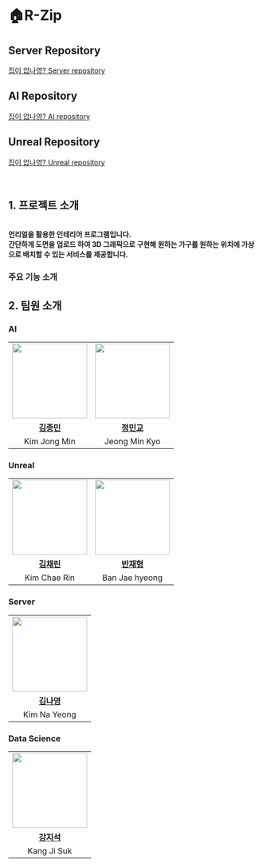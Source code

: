 # 🏠R-Zip
## Server Repository
[집이 없나영? Server repository](https://github.com/R-zipp/server)

## AI Repository
[집이 없나영? AI repository](https://github.com/R-zipp/AI)

## Unreal Repository
[집이 없나영? Unreal repository](https://github.com/R-zipp/Unreal-server.git)

<br>

## 1. 프로젝트 소개
<br/>
<strong>언리얼<strong>을 활용한 인테리어 프로그램입니다.<br/>
간단하게 도면을 업로드 하여 3D 그래픽으로 구현해 원하는 가구를 원하는 위치에 가상으로 배치할 수 있는 서비스를 제공합니다.



### 주요 기능 소개




## 2. 팀원 소개

### AI
<table>
  <tr>
    <td align="center"><a href="https://github.com/jongminKims"><img src="https://avatars.githubusercontent.com/jongminKims" width="150px;" alt="">
    <td align="center"><a href="https://github.com/MinkyoJeong1"><img src="https://avatars.githubusercontent.com/MinkyoJeong1" width="150px;" alt="">
    </td>
  </tr>
  <tr>
    <td align="center"><a href="https://github.com/jongminKims"><b>김종민</b></td>
    <td align="center"><a href="https://github.com/MinkyoJeong1"><b>정민교</b></td>

  </tr>
 <tr>
    <td align="center">Kim Jong Min</td>
    <td align="center">Jeong Min Kyo</td>
  </tr>
</table>

### Unreal
<table>
  <tr>
    <td align="center"><a href="https://github.com/"><img src="https://avatars.githubusercontent.com/" width="150px;" alt="">
    <td align="center"><a href="https://github.com/BanBanjh"><img src="https://avatars.githubusercontent.com/BanBanjh" width="150px;" alt="">
    </td>
  </tr>
  <tr>
    <td align="center"><a href="https://github.com/"><b>김채린</b></td>
    <td align="center"><a href="https://github.com/BanBanjh"><b>반재형</b></td>

  </tr>
 <tr>
    <td align="center">Kim Chae Rin</td>
    <td align="center">Ban Jae hyeong</td>
  </tr>
</table>

### Server
<table>
  <tr>
    <td align="center"><a href="https://github.com/kny3037"><img src="https://avatars.githubusercontent.com/kny3037" width="150px;" alt="">
    </td>
  </tr>
  <tr>
    <td align="center"><a href="https://github.com/kny3037"><b>김나영</b></td>
  </tr>
 <tr>
    <td align="center">Kim Na Yeong</td>
  </tr>
</table>

### Data Science
<table>
  <tr>
    <td align="center"><a href="https://github.com/jisuk782"><img src="https://avatars.githubusercontent.com/jisuk782" width="150px;" alt="">
    </td>
  </tr>
  <tr>
    <td align="center"><a href="https://github.com/jisuk782"><b>강지석</b></td>
  </tr>
 <tr>
    <td align="center">Kang Ji Suk</td>
  </tr>
</table>

